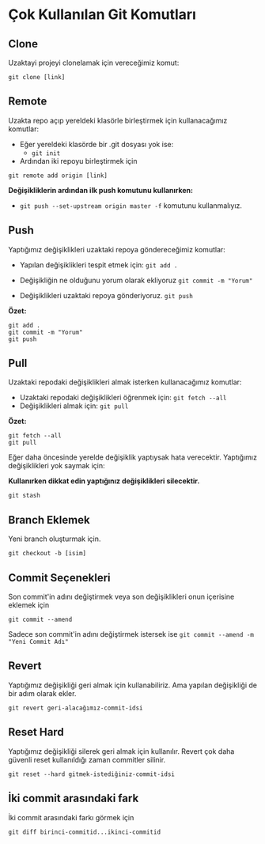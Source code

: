 # Çok Kullanılan Git Komutları

## Clone

Uzaktayi projeyi clonelamak için vereceğimiz komut:

```
git clone [link]
```



## Remote

Uzakta repo açıp yereldeki klasörle birleştirmek için kullanacağımız komutlar:

* Eğer yereldeki klasörde bir .git dosyası yok ise:
  * `git init`
* Ardından iki repoyu birleştirmek için

```
git remote add origin [link]
```

**Değişikliklerin ardından ilk push komutunu kullanırken:**

* `git push --set-upstream origin master -f` komutunu kullanmalıyız.

## Push

Yaptığımız değişiklikleri uzaktaki repoya göndereceğimiz komutlar:

* Yapılan değişiklikleri tespit etmek için: `git add .`

* Değişikliğin ne olduğunu yorum olarak ekliyoruz `git commit -m "Yorum"`
* Değişiklikleri uzaktaki repoya gönderiyoruz. `git push`

**Özet:**

```
git add .
git commit -m "Yorum"
git push
```



## Pull

Uzaktaki repodaki değişiklikleri almak isterken kullanacağımız komutlar:

* Uzaktaki repodaki değişiklikleri öğrenmek için: `git fetch --all`
* Değişiklikleri almak için: `git pull`

**Özet:**

```
git fetch --all
git pull
```



Eğer daha öncesinde yerelde değişiklik yaptıysak hata verecektir. Yaptığımız değişiklikleri yok saymak için:

**Kullanırken dikkat edin yaptığınız değişiklikleri silecektir.**

```
git stash
```

## Branch Eklemek

Yeni branch oluşturmak için.

`git checkout -b [isim]`

## Commit Seçenekleri
Son commit'in adını değiştirmek veya son değişiklikleri onun içerisine eklemek için

`git commit --amend`

Sadece son commit'in adını değiştirmek istersek ise
`git commit --amend -m "Yeni Commit Adı"`

## Revert
Yaptığımız değişikliği geri almak için kullanabiliriz. Ama yapılan değişikliği de bir adım olarak ekler.

`git revert geri-alacağımız-commit-idsi`

## Reset Hard
Yaptığımız değişikliği silerek geri almak için kullanılır. Revert çok daha güvenli reset kullanıldığı zaman commitler silinir.

`git reset --hard gitmek-istediğiniz-commit-idsi`

## İki commit arasındaki fark
İki commit arasındaki farkı görmek için

`git diff birinci-commitid...ikinci-commitid`


